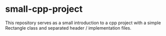# small-cpp-project
This repository serves as a small introduction to a cpp project with a simple Rectangle class and separated header / implementation files.
